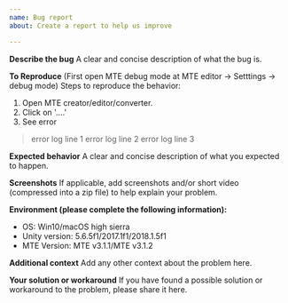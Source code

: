 ```yaml
---
name: Bug report
about: Create a report to help us improve

---
```


**Describe the bug**
A clear and concise description of what the bug is.

**To Reproduce**
(First open MTE debug mode at MTE editor -> Setttings -> debug mode)
Steps to reproduce the behavior:
1. Open MTE creator/editor/converter.
2. Click on '....'
3. See error

> error log line 1
> error log line 2
> error log line 3

**Expected behavior**
A clear and concise description of what you expected to happen.

**Screenshots**
If applicable, add screenshots and/or short video (compressed into a zip file) to help explain your problem.

**Environment (please complete the following information):**
 - OS: Win10/macOS high sierra
 - Unity version: 5.6.5f1/2017.1f1/2018.1.5f1
 - MTE Version: MTE v3.1.1/MTE v3.1.2

**Additional context**
Add any other context about the problem here.

**Your solution or workaround**
If you have found a possible solution or workaround to the problem, please share it here.
